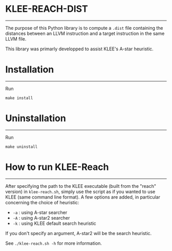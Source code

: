 # KLEE-REACH-DIST
---

The purpose of this Python library is to compute a `.dist` file containing the 
distances between an LLVM instruction and a target instruction in the same LLVM
file.

This library was primarly developped to assist KLEE's A-star heuristic.

# Installation
---

Run
```
make install
```

# Uninstallation
---

Run
```
make uninstall
```

# How to run KLEE-Reach
---

After specifying the path to the KLEE executable (built from the "reach" 
version) in `klee-reach.sh`, simply use the script as if you wanted to use 
KLEE (same command line format). A few options are added, in particular 
concerning the choice of heuristic:
- `-a` : using A-star searcher
- `-A` : using A-star2 searcher 
- `-k` : using KLEE default search heuristic

If you don't specify an argument, A-star2 will be the search heuristic.

See `./klee-reach.sh -h` for more information.
